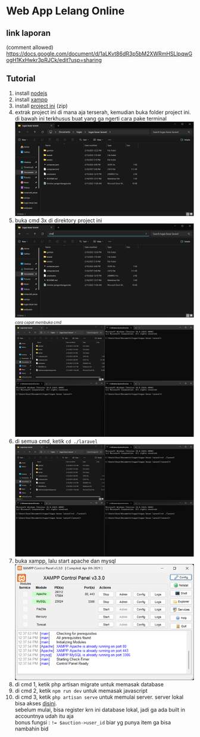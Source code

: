 # **Web App Lelang Online**
## **link laporan**  
(comment allowed)
https://docs.google.com/document/d/1aLKvt86dR3p5bM2XWRmHSLlpqwGogH1KxHwkr3pRJCk/edit?usp=sharing  
  
## **Tutorial**  
  1. install <a href="https://nodejs.org/dist/v22.14.0/node-v22.14.0-x64.msi">nodejs</a>  
  2. install <a href="https://sourceforge.net/projects/xampp/files/XAMPP%20Windows/8.0.30/xampp-windows-x64-8.0.30-0-VS16-installer.exe">xampp</a>  
  3. install  <a href="https://github.com/ujangPNG/tugas-besar-laravel/archive/refs/heads/master.zip/">project ini</a> (zip)  
  4. extrak project ini di mana aja terserah, kemudian buka folder project ini. di bawah ini terkhusus buat yang ga ngerti cara pake terminal  
  ![Logo](gambar/folder.png)    
  5. buka cmd 3x di direktory project ini  
  ![Logo](gambar/cmd.png)<i style="font-size:10px;">cara cepat membuka cmd</i>  
  ![Logo](gambar/3%20cmd.png)    
  6. di semua cmd, ketik ```cd ./laravel```  
  ![Logo](gambar/cd%20laravel.png)    
  7. buka xampp, lalu start apache dan mysql  
  ![Logo](gambar/xampp.png)    
  8. di cmd 1, ketik     php artisan migrate     untuk memasak database
  9. di cmd 2, ketik ```npm run dev``` untuk memasak javascript  
  10. di cmd 3, ketik ```php artisan serve``` untuk memulai server. server lokal bisa akses <a href="http://127.0.0.1:8000/">disini</a>.  
  sebelum mulai, bisa register krn ini database lokal, jadi ga ada built in accountnya
udah itu aja  
bonus fungsi : ```!= $auction->user_id``` biar yg punya item ga bisa nambahin bid